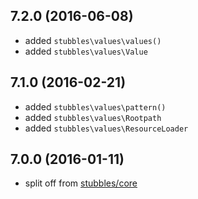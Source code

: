 7.2.0 (2016-06-08)
-----------------

  * added `stubbles\values\values()`
  * added `stubbles\values\Value`


7.1.0 (2016-02-21)
------------------

  * added `stubbles\values\pattern()`
  * added `stubbles\values\Rootpath`
  * added `stubbles\values\ResourceLoader`


7.0.0 (2016-01-11)
------------------

  * split off from [stubbles/core](https://github.com/stubbles/stubbles-core)
